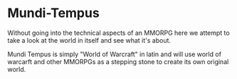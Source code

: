 # Mundi-Tempus

Without going into the technical aspects of an MMORPG here we attempt to take a look at the world in itself and see what it's about.

Mundi Tempus is simply "World of Warcraft" in latin and will use world of warcarft and other MMORPGs as a stepping stone to create its own original world.
